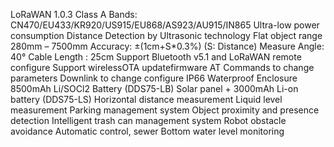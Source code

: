 LoRaWAN 1.0.3 Class A
Bands: CN470/EU433/KR920/US915/EU868/AS923/AU915/IN865
Ultra-low power consumption
Distance Detection by Ultrasonic technology
Flat object range 280mm – 7500mm
Accuracy: ±(1cm+S*0.3%) (S: Distance)
Measure Angle: 40°
Cable Length : 25cm
Support Bluetooth v5.1 and LoRaWAN remote configure
Support wirelessOTA updatefirmware
AT Commands to change parameters
Downlink to change configure
IP66 Waterproof Enclosure
8500mAh Li/SOCl2 Battery (DDS75-LB)
Solar panel + 3000mAh Li-on battery (DDS75-LS)
Horizontal distance measurement
Liquid level measurement
Parking management system
Object proximity and presence detection
Intelligent trash can management system
Robot obstacle avoidance
Automatic control, sewer
Bottom water level monitoring
